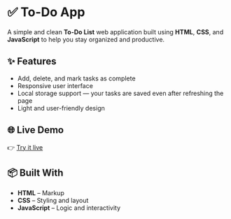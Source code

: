 # ✅ To-Do App

A simple and clean **To-Do List** web application built using **HTML**, **CSS**, and **JavaScript** to help you stay organized and productive.

## ✨ Features

- Add, delete, and mark tasks as complete
- Responsive user interface
- Local storage support — your tasks are saved even after refreshing the page
- Light and user-friendly design

## 🌐 Live Demo

👉 [Try it live](https://KumariRupani.github.io/todo-app/)  

## 📦 Built With

- **HTML** – Markup
- **CSS** – Styling and layout
- **JavaScript** – Logic and interactivity


